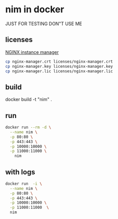 # nim in docker

JUST FOR TESTING DON"T USE ME

## licenses
[NGINX instance manager](https://account.f5.com/myf5)

```bash
cp nginx-manager.crt licenses/nginx-manager.crt
cp nginx-manager.key licenses/nginx-manager.key
cp nginx-manager.lic licenses/nginx-manager.lic
```

## build
docker build -t "nim" .



## run
```bash
docker run --rm -d \
  --name nim \
  -p 80:80 \
  -p 443:443 \
  -p 10000:10000 \
  -p 11000:11000 \
	nim
```

## with logs
```bash
docker run  -i \
  --name nim \
  -p 80:80 \
  -p 443:443 \
  -p 10000:10000 \
  -p 11000:11000  \
  nim
```
